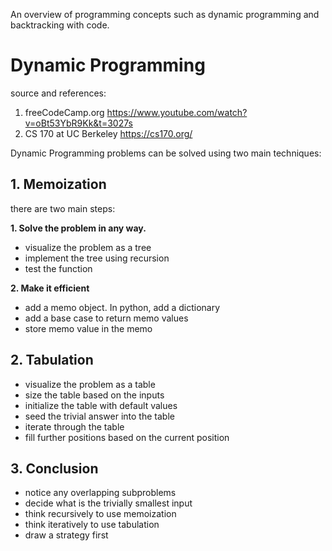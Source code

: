 ﻿An overview of programming concepts such as dynamic programming and backtracking with code.

# Dynamic Programming
source and references:
 1. freeCodeCamp.org https://www.youtube.com/watch?v=oBt53YbR9Kk&t=3027s
 2. CS 170 at UC Berkeley
 https://cs170.org/ 
 
Dynamic Programming problems can be solved using two main techniques:
## 1. Memoization
there are two main steps:

**1. Solve the problem in any way.**
 - visualize the problem as a tree
 - implement the tree using recursion
 - test the function
 
**2. Make it efficient** 
- add a memo object.  In python, add a dictionary
- add a base case to return memo values
- store memo value in the memo

## 2. Tabulation
- visualize the problem as a table
- size the table based on the inputs
- initialize the table with default values
- seed the trivial answer into the table
- iterate through the table
- fill further positions based on the current position

## 3. Conclusion
- notice any overlapping subproblems
- decide what is the trivially smallest input
- think recursively to use memoization
- think iteratively to use tabulation
- draw a strategy first
 
